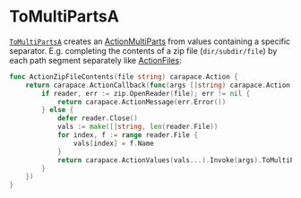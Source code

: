 # ToMultiPartsA

[`ToMultiPartsA`] creates an [ActionMultiParts](../action/actionMultiParts.md) from values containing a specific separator.
E.g. completing the contents of a zip file (`dir/subdir/file`) by each path segment separately like [ActionFiles](../action/actionFiles.md):

```go
func ActionZipFileContents(file string) carapace.Action {
	return carapace.ActionCallback(func(args []string) carapace.Action {
		if reader, err := zip.OpenReader(file); err != nil {
			return carapace.ActionMessage(err.Error())
		} else {
			defer reader.Close()
			vals := make([]string, len(reader.File))
			for index, f := range reader.File {
				vals[index] = f.Name
			}
			return carapace.ActionValues(vals...).Invoke(args).ToMultiPartsA("/")
		}
	})
}
```

[`ToMultiPartsA`]:https://pkg.go.dev/github.com/rsteube/carapace#InvokedAction.ToMultiPartsA
